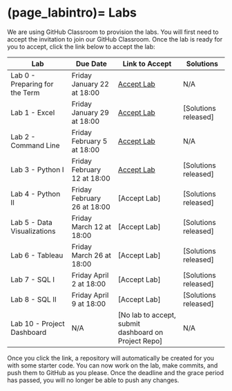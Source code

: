 (page_labintro)=
Labs
=======================

We are using GitHub Classroom to provision the labs. 
You will first need to accept the invitation to join our GitHub Classroom.
Once the lab is ready for you to accept, click the link below to accept the lab:

| Lab                         | Due Date                     | Link to Accept                                        | Solutions                                                               |
|-----------------------------|------------------------------|-------------------------------------------------------|-------------------------------------------------------------------------|
| Lab 0 - Preparing for the Term | Friday January 22 at 18:00 | [Accept Lab](https://classroom.github.com/a/0vMuOuZl) | N/A
| Lab 1 - Excel               | Friday January 29 at 18:00 | [Accept Lab](https://classroom.github.com/a/UynYznfO) | [Solutions released]            |
| Lab 2 - Command Line        | Friday February 5 at 18:00    | [Accept Lab](https://classroom.github.com/a/_MbwwHLF) | N/A                                                                     |
| Lab 3 - Python I            | Friday February 12 at 18:00   | [Accept Lab](https://classroom.github.com/a/_0r32sQn) | [Solutions released] |
| Lab 4 - Python II           | Friday February 26 at 18:00   | [Accept Lab] | [Solutions released] |
| Lab 5 - Data Visualizations | Friday March 12 at 18:00  | [Accept Lab]  | [Solutions released] |
| Lab 6 - Tableau             | Friday March 26 at 18:00  | [Accept Lab] | [Solutions released]                                                                    |
| Lab 7 - SQL I               | Friday April 2 at 18:00  | [Accept Lab] | [Solutions released]                                                                    |
| Lab 8 - SQL II              | Friday April 9 at 18:00   | [Accept Lab] | [Solutions released]                                                                   |
| Lab 10 - Project Dashboard  | N/A                          | [No lab to accept, submit dashboard on Project Repo]    | N/A                                                                    |

Once you click the link, a repository will automatically be created for you with some starter code.
You can now work on the lab, make commits, and push them to GitHub as you please. 
Once the deadline and the grace period has passed, you will no longer be able to push any changes.
